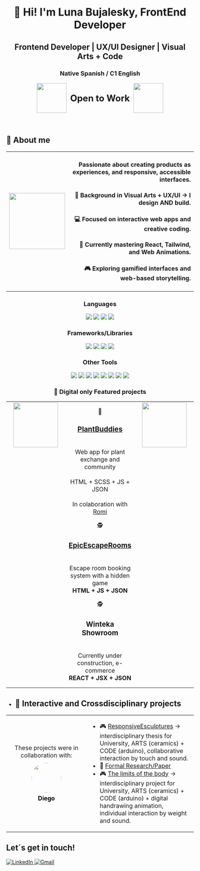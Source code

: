<h1 align="center">👋 Hi! I'm Luna Bujalesky, FrontEnd Developer</h1>
<h2 align="center">Frontend Developer | UX/UI Designer | Visual Arts + Code</h2>
<h3 align="center">Native Spanish / C1 English</h3>
<p align="center">
  <img src="https://media4.giphy.com/media/v1.Y2lkPTc5MGI3NjExbnU4YmR3M3F3M21namhuMGNpeHduYTU1eW0zMGs5OHVkNHU3amdhcyZlcD12MV9pbnRlcm5hbF9naWZfYnlfaWQmY3Q9cw/PS8myGd5ItNfBfitEp/giphy.gif" width="80" style="vertical-align: middle; margin-right: 10px;"/><span style="font-size: 24px; font-weight: bold; vertical-align: middle;">Open to Work</span><img src="https://media3.giphy.com/media/v1.Y2lkPTc5MGI3NjExazczd2w5M3hlenR4cXQ4aXlmYTltcGZ2eXJ1enB0cGkxYnQyNDdtdCZlcD12MV9pbnRlcm5hbF9naWZfYnlfaWQmY3Q9cw/CF5JK0bAdnRHvaETg9/giphy.gif" width="80" style="vertical-align: middle; margin-left: 10px;"/>
</p>
<br>


<!--
**LunaBujalesky/LunaBujalesky** is a ✨ _special_ ✨ repository because its `README.md` (this file) appears on your GitHub profile.-->
<h2 align="left">🚀 About me</h2>
<table>
  <tr>
    <td>
      <!-- GIF a la izquierda -->
      <img src="https://thekenji.xyz/images/toaddance1.gif" width="150"/>
    </td>
  <td align="right">
  <h4>          Passionate about creating products as experiences, and responsive, accessible interfaces.</h4>
  <h4>          🎨 Background in Visual Arts + UX/UI → I design AND build.</h4>
  <h4>          💻 Focused on interactive web apps and creative coding.</h4>
  <h4>          🌱 Currently mastering React, Tailwind, and Web Animations.</h4>
  <h4>          🎮 Exploring gamified interfaces and web-based storytelling.</h4>
</td>
</table>
<h3 align="center">Languages</h3>
<p align="center">
  <img src="https://img.shields.io/badge/JavaScript-F7DF1E?style=for-the-badge&logo=javascript&logoColor=black"/>
  <img src="https://img.shields.io/badge/HTML5-E34F26?style=for-the-badge&logo=html5&logoColor=white"/>
  <img src="https://img.shields.io/badge/CSS3-1572B6?style=for-the-badge&logo=css3&logoColor=white"/>
  <img src="https://img.shields.io/badge/SCSS-CC6699?style=for-the-badge&logo=sass&logoColor=white"/>
</p>

<h3 align="center">Frameworks/Libraries</h3>
<p align="center">
  <img src="https://img.shields.io/badge/React-61DAFB?style=for-the-badge&logo=react&logoColor=black"/>
  <img src="https://img.shields.io/badge/Next.js-000000?style=for-the-badge&logo=next.js&logoColor=white"/>
  <img src="https://img.shields.io/badge/jQuery-0769AD?style=for-the-badge&logo=jquery&logoColor=white"/>
  <img src="https://img.shields.io/badge/Bootstrap-7952B3?style=for-the-badge&logo=bootstrap&logoColor=white"/>
</p>

<h3 align="center">Other Tools</h3>
<p align="center">
  <img src="https://img.shields.io/badge/Figma-F24E1E?style=for-the-badge&logo=figma&logoColor=white"/>
  <img src="https://img.shields.io/badge/Illustrator-FF9A00?style=for-the-badge&logo=adobeillustrator&logoColor=white"/>
  <img src="https://img.shields.io/badge/Photoshop-31A8FF?style=for-the-badge&logo=adobephotoshop&logoColor=white"/>
  <img src="https://img.shields.io/badge/Adobe_CC-FF0000?style=for-the-badge&logo=adobe&logoColor=white"/>
  <img src="https://img.shields.io/badge/Git-F05032?style=for-the-badge&logo=git&logoColor=white"/>
  <img src="https://img.shields.io/badge/GitHub-181717?style=for-the-badge&logo=github&logoColor=white"/>
  <img src="https://img.shields.io/badge/VS_Code-007ACC?style=for-the-badge&logo=visual-studio-code&logoColor=white"/>
  <img src="https://img.shields.io/badge/Node.js-339933?style=for-the-badge&logo=node.js&logoColor=white"/>
</p>
    <h3 align="center">📌 Digital only Featured projects</h3>
<table align="center">
  <tr>
    <td valign="top" align="center" width="150">
      <img src="https://media2.giphy.com/media/v1.Y2lkPTc5MGI3NjExYWJhd2k4dDIyZHNyNnluMTF6amJmenpyand4YWRlOTJoN2ZtcHRhZCZlcD12MV9pbnRlcm5hbF9naWZfYnlfaWQmY3Q9cw/sZ6ipJV1HDOajnb7Rg/giphy.gif" width="120"/>
    </td>
    <td valign="top" align="center" style="padding: 0 10px;">
      <p style="margin-bottom: 8px;">
        🌱 <h3><a href="https://plantbuddiesapp.netlify.app">PlantBuddies</a></h3><br/>
        Web app for plant exchange and community<br/>
        <br>HTML + SCSS + JS + JSON</br>
  <br>In colaboration with <a href="https://epicescaperooms.netlify.app">Romi</a></br>
      </p>
      <p>
        🕵️ <h3><a href="https://epicescaperooms.netlify.app">EpicEscapeRooms</a></h3><br/>
        Escape room booking system with a hidden game<br/>
        <b>HTML + JS + JSON</b>
      </p>
  <p>
        🕵️ <h3>Winteka Showroom</h3><br/>
        Currently under construction, e-commerce<br/>
        <b>REACT + JSX + JSON</b>
      </p>
    </td>
    <td valign="top" align="center" width="150">
      <img src="https://media1.giphy.com/media/v1.Y2lkPTc5MGI3NjExc3BkbzNzemFhazJydGFmOWUydGtoZXRnM2ZtczZkNGV1NTVnbG43YSZlcD12MV9pbnRlcm5hbF9naWZfYnlfaWQmY3Q9cw/9rPrjB5xxuFkxcYVTC/giphy.gif" width="120"/>
    </td>
  </tr>
</table>

- ## 📌 Interactive and Crossdisciplinary projects   
<table>
  <tr>
    <!-- Columna izquierda: colaboración -->
    <td width="200" valign="middle" align="center">
      <p style="margin: 0;">These projects were in collaboration with:</p>
      <a href="https://github.com/die-jimenez" target="_blank" style="text-decoration: none;">
        <img src="https://github.com/die-jimenez.png?size=80" width="80" height="80" style="border-radius: 50%; margin-top: 10px;" />
      </a>
      <p style="margin: 5px 0 0 0; font-weight: bold; color: #000;">Diego</p>
    </td>
    <td valign="top" align="left">
      <ul>
        <li>🎮 <a href="https://www.youtube.com/watch?v=eLbe9coqZmc">ResponsiveEsculptures</a> → interdisciplinary thesis for University, ARTS (ceramics) + CODE (arduino), collaborative interaction by touch and sound.</li>
        <li>📄 <a href="https://sedici.unlp.edu.ar/handle/10915/176935">Formal Research/Paper</a></li>
        <li>🎮 <a href="https://www.instagram.com/p/C0XX4etv7KJ">The limits of the body</a> → interdisciplinary project for University, ARTS (ceramics) + CODE (arduino) + digital handrawing animation, individual interaction by weight and sound.</li>
      </ul>
    </td>
  </tr>
</table>

## Let´s get in touch!
  
<a href="https://www.linkedin.com/in/luna-bujalesky-b60561267" target="_blank">
  <img src="https://img.shields.io/badge/LinkedIn-0077B5?style=for-the-badge&logo=linkedin&logoColor=white" alt="LinkedIn"/>
</a>

  <a href="mailto:bujaleskyluna@gmail.com">
  <img src="https://img.shields.io/badge/Gmail-D14836?style=for-the-badge&logo=gmail&logoColor=white" alt="Gmail"/>
</a>  
